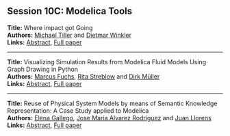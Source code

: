 <h2>Session 10C: Modelica Tools</h2>
<p>
<b>Title:</b> Where impact got Going<br />
<b>Authors:</b> <a href="../authors/author_310.html">Michael Tiller</a> and <a href="../authors/author_333.html">Dietmar Winkler</a><br />
<b>Links:</b> <a href="../abstracts/abstract_78.pdf">Abstract</a>, <a href="../submissions/ecp15118725_TillerWinkler.pdf">Full paper</a>
</p>
<hr />
<p>
<b>Title:</b> Visualizing Simulation Results from Modelica Fluid Models Using Graph Drawing in Python<br />
<b>Authors:</b> <a href="../authors/author_93.html">Marcus Fuchs</a>, <a href="../authors/author_297.html">Rita Streblow</a> and <a href="../authors/author_207.html">Dirk Müller</a><br />
<b>Links:</b> <a href="../abstracts/abstract_79.pdf">Abstract</a>, <a href="../submissions/ecp15118737_FuchsStreblowMuller.pdf">Full paper</a>
</p>
<hr />
<p>
<b>Title:</b> Reuse of Physical System Models by means of Semantic Knowledge Representation: A Case Study applied to Modelica<br />
<b>Authors:</b> <a href="../authors/author_98.html">Elena Gallego</a>, <a href="../authors/author_4.html">Jose María Alvarez Rodríguez</a> and <a href="../authors/author_186.html">Juan Llorens</a><br />
<b>Links:</b> <a href="../abstracts/abstract_80.pdf">Abstract</a>, <a href="../submissions/ecp15118747_GallegoAlvarezrodriguezLlorens.pdf">Full paper</a>
</p>